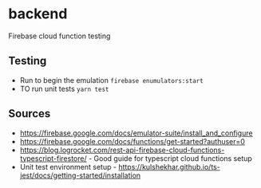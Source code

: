 # backend
Firebase cloud function testing

## Testing
- Run to begin the emulation `firebase enumulators:start`
- TO run unit tests `yarn test`

## Sources
- https://firebase.google.com/docs/emulator-suite/install_and_configure
- https://firebase.google.com/docs/functions/get-started?authuser=0
- https://blog.logrocket.com/rest-api-firebase-cloud-functions-typescript-firestore/ - Good guide for typescript cloud functions setup
- Unit test environment setup - https://kulshekhar.github.io/ts-jest/docs/getting-started/installation